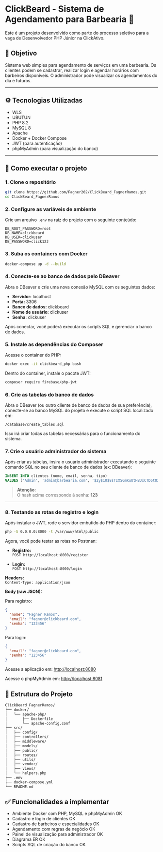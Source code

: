 # ClickBeard - Sistema de Agendamento para Barbearia 💈

Este é um projeto desenvolvido como parte do processo seletivo para a vaga de Desenvolvedor PHP Júnior na ClickAtivo.

## 📌 Objetivo

Sistema web simples para agendamento de serviços em uma barbearia. Os clientes podem se cadastrar, realizar login e agendar horários com barbeiros disponíveis. O administrador pode visualizar os agendamentos do dia e futuros.

---

## ⚙️ Tecnologias Utilizadas

- WLS
- UBUTUN
- PHP 8.2
- MySQL 8
- Apache
- Docker + Docker Compose
- JWT (para autenticação)
- phpMyAdmin (para visualização do banco)

---

## 🚀 Como executar o projeto

### 1. Clone o repositório

```bash
git clone https://github.com/Fagner202/ClickBeard_FagnerRamos.git
cd ClickBeard_FagnerRamos
```
### 2. Configure as variáveis de ambiente

Crie um arquivo `.env` na raiz do projeto com o seguinte conteúdo:

```env
DB_ROOT_PASSWORD=root
DB_NAME=clickbeard
DB_USER=clickuser
DB_PASSWORD=click123
```

### 3. Suba os containers com Docker

```bash
docker-compose up -d --build
```

### 4. Conecte-se ao banco de dados pelo DBeaver

Abra o DBeaver e crie uma nova conexão MySQL com os seguintes dados:

- **Servidor:** localhost  
- **Porta:** 3306  
- **Banco de dados:** clickbeard  
- **Nome de usuário:** clickuser  
- **Senha:** clickuser  

Após conectar, você poderá executar os scripts SQL e gerenciar o banco de dados.

### 5. Instale as dependências do Composer

Acesse o container do PHP:

```bash
docker exec -it clickbeard_php bash
```

Dentro do container, instale o pacote JWT:

```bash
composer require firebase/php-jwt
```

### 6. Crie as tabelas do banco de dados

Abra o DBeaver (ou outro cliente de banco de dados de sua preferência), conecte-se ao banco MySQL do projeto e execute o script SQL localizado em:

```
/database/create_tables.sql
```

Isso irá criar todas as tabelas necessárias para o funcionamento do sistema.

### 7. Crie o usuário administrador do sistema

Após criar as tabelas, insira o usuário administrador executando o seguinte comando SQL no seu cliente de banco de dados (ex: DBeaver):

```sql
INSERT INTO clientes (nome, email, senha, tipo)
VALUES ('Admin', 'admin@barbearia.com', '$2y$10$8sTIXSGmKuUtHBJxCTD6tOzSMg2l2S9TAVD.hRHuTke1nMeJ6B2vi', 'admin');
```

> **Atenção:**  
> O hash acima corresponde à senha: **123**

---

### 8. Testando as rotas de registro e login

Após instalar o JWT, rode o servidor embutido do PHP dentro do container:

```bash
php -S 0.0.0.0:8000 -t /var/www/html/public
```

Agora, você pode testar as rotas no Postman:

- **Registro:**  
  `POST http://localhost:8000/register`

- **Login:**  
  `POST http://localhost:8000/login`

**Headers:**  
`Content-Type: application/json`

**Body (raw JSON):**

Para registro:
```json
{
  "nome": "Fagner Ramos",
  "email": "fagner@clickbeard.com",
  "senha": "123456"
}
```

Para login:
```json
{
  "email": "fagner@clickbeard.com",
  "senha": "123456"
}
```

Acesse a aplicação em: [http://localhost:8080](http://localhost:8080)

Acesse o phpMyAdmin em: [http://localhost:8081](http://localhost:8081)

## 📁 Estrutura do Projeto

```bash
ClickBeard_FagnerRamos/
├── docker/
│   └── apache-php/
│       ├── Dockerfile
│       └── apache-config.conf
├── src/
│   ├── config/
│   ├── controllers/
│   ├── middleware/
│   ├── models/
│   ├── public/
│   ├── routes/
│   ├── utils/
│   ├── vendor/
│   ├── views/
│   └── helpers.php
├── .env
├── docker-compose.yml
└── README.md
```

## ✅ Funcionalidades a implementar

- Ambiente Docker com PHP, MySQL e phpMyAdmin OK
- Cadastro e login de clientes OK
- Cadastro de barbeiros e especialidades OK
- Agendamento com regras de negócio OK
- Painel de visualização para administrador OK
- Diagrama ER OK
- Scripts SQL de criação do banco OK
